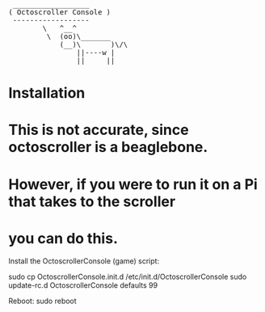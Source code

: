 <pre>
 __________________
( Octoscroller Console )
 ------------------
        \   ^__^
         \  (oo)\_______
            (__)\       )\/\
                ||----w |
                ||     ||
</pre>

Installation
============

# This is not accurate, since octoscroller is a beaglebone.
# However, if you were to run it on a Pi that takes to the scroller
# you can do this.
Install the OctoscrollerConsole (game) script:

  sudo cp OctoscrollerConsole.init.d /etc/init.d/OctoscrollerConsole
  sudo update-rc.d OctoscrollerConsole defaults 99

Reboot:
  sudo reboot

